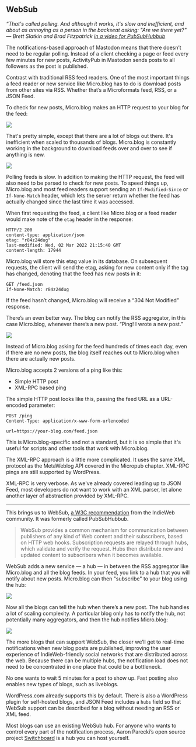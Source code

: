 ## WebSub

_“That's called polling. And although it works, it's slow and inefficient, and about as annoying as a person in the backseat asking: "Are we there yet?" — Brett Slatkin and Brad Fitzpatrick [in a video for PubSubHubbub][1]_

The notifications-based approach of Mastodon means that there doesn’t need to be regular polling. Instead of a client checking a page or feed every few minutes for new posts, ActivityPub in Mastodon sends posts to all followers as the post is published.

Contrast with traditional RSS feed readers. One of the most important things a feed reader or new service like Micro.blog has to do is download posts from other sites via RSS. Whether that’s a Microformats feed, RSS, or a JSON Feed.

To check for new posts, Micro.blog makes an HTTP request to your blog for the feed:

![][image-1]

That's pretty simple, except that there are a lot of blogs out there. It's inefficient when scaled to thousands of blogs. Micro.blog is constantly working in the background to download feeds over and over to see if anything is new.

![][image-2]

Polling feeds is slow. In addition to making the HTTP request, the feed will also need to be parsed to check for new posts. To speed things up, Micro.blog and most feed readers support sending an `If-Modified-Since` or `If-None-Match` header, which lets the server return whether the feed has actually changed since the last time it was accessed.

When first requesting the feed, a client like Micro.blog or a feed reader would make note of the `etag` header in the response:

	HTTP/2 200 
	content-type: application/json
	etag: "r84z24dug"
	last-modified: Wed, 02 Mar 2022 21:15:40 GMT
	content-length: 17944

Micro.blog will store this etag value in its database. On subsequent requests, the client will send the etag, asking for new content only if the tag has changed, denoting that the feed has new posts in it:

	GET /feed.json
	If-None-Match: r84z24dug

If the feed hasn’t changed, Micro.blog will receive a “304 Not Modified” response.

There’s an even better way. The blog can notify the RSS aggregator, in this case Micro.blog, whenever there’s a new post. “Ping! I wrote a new post.”

![][image-3]

Instead of Micro.blog asking for the feed hundreds of times each day, even if there are no new posts, the blog itself reaches out to Micro.blog when there are actually new posts.

Micro.blog accepts 2 versions of a ping like this:

* Simple HTTP post
* XML-RPC based ping

The simple HTTP post looks like this, passing the feed URL as a URL-encoded parameter:

	POST /ping
	Content-Type: application/x-www-form-urlencoded
	
	url=https://your-blog.com/feed.json

This is Micro.blog-specific and not a standard, but it is so simple that it's useful for scripts and other tools that work with Micro.blog.

The XML-RPC approach is a little more complicated. It uses the same XML protocol as the MetaWeblog API covered in the Micropub chapter. XML-RPC pings are still supported by WordPress.

XML-RPC is very verbose. As we've already covered leading up to JSON Feed, most developers do not want to work with an XML parser, let alone another layer of abstraction provided by XML-RPC.

---- 

This brings us to WebSub, [a W3C recommendation][2] from the IndieWeb community. It was formerly called PubSubHubbub.

> WebSub provides a common mechanism for communication between publishers of any kind of Web content and their subscribers, based on HTTP web hooks. Subscription requests are relayed through hubs, which validate and verify the request. Hubs then distribute new and updated content to subscribers when it becomes available.

WebSub adds a new service — a hub — in between the RSS aggregator like Micro.blog and all the blog feeds. In your feed, you link to a hub that you will notify about new posts. Micro.blog can then "subscribe" to your blog using the hub:

![][image-4]

Now all the blogs can tell the hub when there’s a new post. The hub handles a lot of scaling complexity. A particular blog only has to notify the hub, not potentially many aggregators, and then the hub notifies Micro.blog:

![][image-5]

The more blogs that can support WebSub, the closer we’ll get to real-time notifications when new blog posts are published, improving the user experience of IndieWeb-friendly social networks that are distributed across the web. Because there can be multiple hubs, the notification load does not need to be concentrated in one place that could be a bottleneck.

No one wants to wait 5 minutes for a post to show up. Fast posting also enables new types of blogs, such as liveblogs.

WordPress.com already supports this by default. There is also a WordPress plugin for self-hosted blogs, and JSON Feed includes a `hubs` field so that WebSub support can be described for a blog without needing an RSS or XML feed.

Most blogs can use an existing WebSub hub. For anyone who wants to control every part of the notification process, Aaron Parecki’s open source project [Switchboard][3] is a hub you can host yourself.

[1]:	https://www.youtube.com/watch?v=B5kHx0rGkec
[2]:	https://www.w3.org/TR/websub/
[3]:	https://github.com/aaronpk/Switchboard

[image-1]:	https://book.micro.blog/uploads/2019/0f0d87937f.png
[image-2]:	https://book.micro.blog/uploads/2019/817a6bf817.png
[image-3]:	https://book.micro.blog/uploads/2019/f7c48639d9.png
[image-4]:	https://book.micro.blog/uploads/2019/587d4a3f84.png
[image-5]:	https://book.micro.blog/uploads/2019/1a0303be41.png